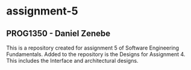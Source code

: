 # assignment-5
## PROG1350 - Daniel Zenebe

This is a repository created for assignment 5 of Software Engineering Fundamentals.
Added to the repository is the Designs for Assignment 4. 
This includes the Interface and architectural designs.

